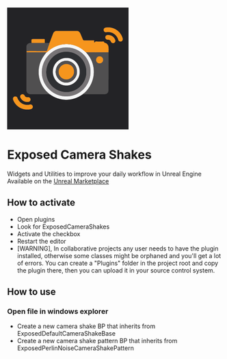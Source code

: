![Logo](https://github.com/Ares9323/UEPluginsDocumentation/blob/master/ExposedCameraShakes/Images/Logo.png)

# Exposed Camera Shakes
Widgets and Utilities to improve your daily workflow in Unreal Engine
Available on the [Unreal Marketplace](https://unrealengine.com/marketplace/en-US/product/1f20aaa8b05e43be99c3be67bf5c7745)


## How to activate
* Open plugins
* Look for ExposedCameraShakes
* Activate the checkbox
* Restart the editor
* [WARNING], In collaborative projects any user needs to have the plugin installed, otherwise some classes might be orphaned and you'll get a lot of errors. You can create a "Plugins" folder in the project root and copy the plugin there, then you can upload it in your source control system.

## How to use

### Open file in windows explorer
* Create a new camera shake BP that inherits from ExposedDefaultCameraShakeBase
* Create a new camera shake pattern BP that inherits from ExposedPerlinNoiseCameraShakePattern
